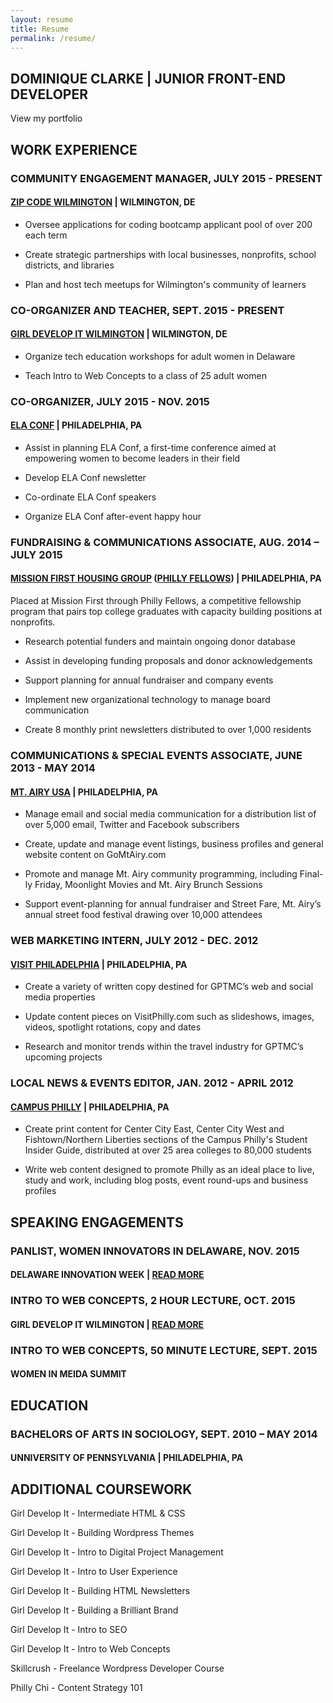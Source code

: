 ```yaml
---
layout: resume
title: Resume
permalink: /resume/
---
```

## DOMINIQUE CLARKE | JUNIOR FRONT-END DEVELOPER
<a class="btn">View my portfolio</a>

## WORK EXPERIENCE

### COMMUNITY ENGAGEMENT MANAGER, JULY 2015 - PRESENT

#### [ZIP CODE WILMINGTON](http://zipcodewilmington.com/) | WILMINGTON, DE

* Oversee applications for coding bootcamp applicant pool of over 200 each term

* Create strategic partnerships with local businesses, nonprofits, school districts, and libraries

* Plan and host tech meetups for Wilmington's community of learners

### CO-ORGANIZER AND TEACHER, SEPT. 2015 - PRESENT

#### [GIRL DEVELOP IT WILMINGTON](https://www.girldevelopit.com/chapters/wilmington) | WILMINGTON, DE

* Organize tech education workshops for adult women in Delaware

* Teach Intro to Web Concepts to a class of 25 adult women 

### CO-ORGANIZER, JULY 2015 - NOV. 2015

#### [ELA CONF](http://elaconf.com/) | PHILADELPHIA, PA

* Assist in planning ELA Conf, a first-time conference aimed at empowering women to become leaders in their field

* Develop ELA Conf newsletter

* Co-ordinate ELA Conf speakers

* Organize ELA Conf after-event happy hour

### FUNDRAISING & COMMUNICATIONS ASSOCIATE, AUG. 2014 – JULY 2015

#### [MISSION FIRST HOUSING GROUP](http://missionfirsthousing.org/) ([PHILLY FELLOWS](https://www.google.com/search?q=phillyfellows&oq=phillyfellows&aqs=chrome..69i57j0l2.1897j0j4&sourceid=chrome&es_sm=91&ie=UTF-8)) | PHILADELPHIA, PA

Placed at Mission First through Philly Fellows, a competitive fellowship program that pairs top college graduates with capacity building positions at nonprofits. 

* Research potential funders and maintain ongoing donor database 

* Assist in developing funding proposals and donor acknowledgements

* Support planning for annual fundraiser and company events

* Implement new organizational technology to manage board communication

* Create 8 monthly print newsletters distributed to over 1,000 residents

### COMMUNICATIONS & SPECIAL EVENTS ASSOCIATE, JUNE 2013 - MAY 2014

#### [MT. AIRY USA](http://mtairyusa.org/) | PHILADELPHIA, PA 

* Manage email and social media communication for a distribution list of over 5,000 email, Twitter and Facebook subscribers 

* Create, update and manage event listings, business profiles and general website content on GoMtAiry.com

* Promote and manage Mt. Airy community programming, including Final-ly Friday, Moonlight Movies and Mt. Airy Brunch Sessions

* Support event-planning for annual fundraiser and Street Fare, Mt. Airy’s annual street food festival drawing over 10,000 attendees

### WEB MARKETING INTERN, JULY 2012 - DEC. 2012

#### [VISIT PHILADELPHIA](http://www.visitphilly.com/) | PHILADELPHIA, PA

* Create a variety of written copy destined for GPTMC’s web and social media properties

* Update content pieces on VisitPhilly.com such as slideshows, images, videos, spotlight rotations, copy and dates

* Research and monitor trends within the travel industry for GPTMC’s upcoming projects

### LOCAL NEWS & EVENTS EDITOR, JAN. 2012 - APRIL 2012

#### [CAMPUS PHILLY](http://campusphilly.org/) | PHILADELPHIA, PA

* Create print content for Center City East, Center City West and Fishtown/Northern Liberties sections of the Campus Philly's Student Insider Guide, distributed at over 25 area colleges to 80,000 students

* Write web content designed to promote Philly as an ideal place to live, study and work, including blog posts, event round-ups and business profiles

## SPEAKING ENGAGEMENTS

### PANLIST, WOMEN INNOVATORS IN DELAWARE, NOV. 2015

#### DELAWARE INNOVATION WEEK | [READ MORE](http://technical.ly/delaware/2015/11/17/diw15-innovators-panel-shares-10-local-resources-to-get-more-women-in-tech/)

### INTRO TO WEB CONCEPTS, 2 HOUR LECTURE, OCT. 2015

#### GIRL DEVELOP IT WILMINGTON | [READ MORE](http://technical.ly/delaware/2015/10/30/inside-girl-develop-it-wilmingtons-first-class/)

### INTRO TO WEB CONCEPTS, 50 MINUTE LECTURE, SEPT. 2015

#### WOMEN IN MEIDA SUMMIT

## EDUCATION

### BACHELORS OF ARTS IN SOCIOLOGY, SEPT. 2010 – MAY 2014

#### UNNIVERSITY OF PENNSYLVANIA | PHILADELPHIA, PA

## ADDITIONAL COURSEWORK

Girl Develop It - Intermediate HTML & CSS

Girl Develop It - Building Wordpress Themes

Girl Develop It - Intro to Digital Project Management

Girl Develop It - Intro to User Experience

Girl Develop It - Building HTML Newsletters

Girl Develop It - Building a Brilliant Brand

Girl Develop It - Intro to SEO

Girl Develop It - Intro to Web Concepts

Skillcrush - Freelance Wordpress Developer Course

Philly Chi - Content Strategy 101


